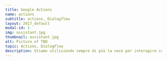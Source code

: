 ```yaml
---
title: Google Actions
name: actions
subtitle: actions, Dialogflow
layout: 2017_default
modal-id: 1
img: assistant.jpg
thumbnail: assistant.jpg
alt: Picture of TBD
topic: Actions, DialogFlow
description: Stiamo utilizzando sempre di più la voce per interagire con i nostri dispositivi. Scopri come creare nuove action per il Google Assistant ed il Google Home con Dialogflow.
---
```

